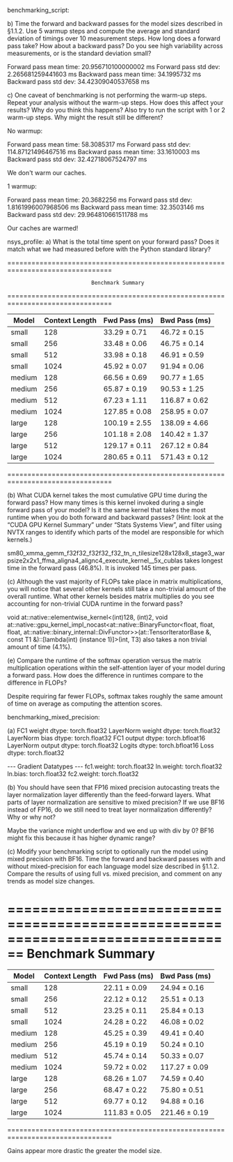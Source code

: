 benchmarking_script:

b) Time the forward and backward passes for the model sizes described in §1.1.2. Use 5 warmup steps and compute the average and standard deviation of timings over 10 measurement steps. How long does a forward pass take? How about a backward pass? Do you see high variability across measurements, or is the standard deviation small?

Forward pass mean time: 20.956710100000002 ms
Forward pass std dev: 2.265681259441603 ms
Backward pass mean time: 34.1995732 ms
Backward pass std dev: 34.42309040537658 ms

c) One caveat of benchmarking is not performing the warm-up steps. Repeat your analysis without the warm-up steps. How does this affect your results? Why do you think this happens? Also try to run the script with 1 or 2 warm-up steps. Why might the result still be different?

No warmup:

Forward pass mean time: 58.3085317 ms
Forward pass std dev: 114.87121496467516 ms
Backward pass mean time: 33.1610003 ms
Backward pass std dev: 32.42718067524797 ms

We don't warm our caches.

1 warmup:

Forward pass mean time: 20.3682256 ms
Forward pass std dev: 1.8161996007968506 ms
Backward pass mean time: 32.3503146 ms
Backward pass std dev: 29.964810661511788 ms

Our caches are warmed!

nsys_profile:
a) What is the total time spent on your forward pass? Does it match what we had measured before
with the Python standard library?

================================================================================

                               Benchmark Summary

================================================================================

| Model      | Context Length  | Fwd Pass (ms)   | Bwd Pass (ms)   |
|------------|-----------------|-----------------|-----------------|
| small      | 128             | 33.29 ± 0.71    | 46.72 ± 0.15    |
| small      | 256             | 33.48 ± 0.06    | 46.75 ± 0.14    |
| small      | 512             | 33.98 ± 0.18    | 46.91 ± 0.59    |
| small      | 1024            | 45.92 ± 0.07    | 91.94 ± 0.06    |
| medium     | 128             | 66.56 ± 0.69    | 90.77 ± 1.65    |
| medium     | 256             | 65.87 ± 0.19    | 90.53 ± 1.25    |
| medium     | 512             | 67.23 ± 1.11    | 116.87 ± 0.62   |
| medium     | 1024            | 127.85 ± 0.08   | 258.95 ± 0.07   |
| large      | 128             | 100.19 ± 2.55   | 138.09 ± 4.66   |
| large      | 256             | 101.18 ± 2.08   | 140.42 ± 1.37   |
| large      | 512             | 129.17 ± 0.11   | 267.12 ± 0.84   |
| large      | 1024            | 280.65 ± 0.11   | 571.43 ± 0.12   |
================================================================================

(b) What CUDA kernel takes the most cumulative GPU time during the forward pass? How many
times is this kernel invoked during a single forward pass of your model? Is it the same kernel
that takes the most runtime when you do both forward and backward passes? (Hint: look at the
“CUDA GPU Kernel Summary” under “Stats Systems View”, and filter using NVTX ranges to
identify which parts of the model are responsible for which kernels.)

sm80_xmma_gemm_f32f32_f32f32_f32_tn_n_tilesize128x128x8_stage3_warpsize2x2x1_ffma_aligna4_alignc4_execute_kernel__5x_cublas
takes longest time in the forward pass (46.8%). It is invoked 145 times per pass.

(c) Although the vast majority of FLOPs take place in matrix multiplications, you will notice that
several other kernels still take a non-trivial amount of the overall runtime. What other kernels
besides matrix multiplies do you see accounting for non-trivial CUDA runtime in the forward
pass?

void at::native::elementwise_kernel<(int)128, (int)2, void at::native::gpu_kernel_impl_nocast<at::native::BinaryFunctor<float, float, float, at::native::binary_internal::DivFunctor<float>>>(at::TensorIteratorBase &, const T1 &)::[lambda(int) (instance 1)]>(int, T3)
also takes a non trivial amount of time (4.1%).

(e) Compare the runtime of the softmax operation versus the matrix multiplication operations within
the self-attention layer of your model during a forward pass. How does the difference in runtimes
compare to the difference in FLOPs?

Despite requiring far fewer FLOPs, softmax takes roughly the same amount of time
on average as computing the attention scores.

benchmarking_mixed_precision:

(a)
FC1 weight dtype: torch.float32
LayerNorm weight dtype: torch.float32
LayerNorm bias dtype: torch.float32
FC1 output dtype: torch.bfloat16
LayerNorm output dtype: torch.float32
Logits dtype: torch.bfloat16
Loss dtype: torch.float32

--- Gradient Datatypes ---
fc1.weight: torch.float32
ln.weight: torch.float32
ln.bias: torch.float32
fc2.weight: torch.float32

(b) You should have seen that FP16 mixed precision autocasting treats the layer normalization layer
differently than the feed-forward layers. What parts of layer normalization are sensitive to mixed
precision? If we use BF16 instead of FP16, do we still need to treat layer normalization differently?
Why or why not?

Maybe the variance might underflow and we end up with div by 0?
BF16 might fix this because it has higher dynamic range?

(c) Modify your benchmarking script to optionally run the model using mixed precision with BF16. Time the forward and backward passes with and without mixed-precision for each language model size described in §1.1.2. Compare the results of using full vs. mixed precision, and comment on any trends as model size changes.

================================================================================
                               Benchmark Summary
================================================================================

| Model      | Context Length  | Fwd Pass (ms)   | Bwd Pass (ms)   |
|------------|-----------------|-----------------|-----------------|
| small      | 128             | 22.11 ± 0.09    | 24.94 ± 0.16    |
| small      | 256             | 22.12 ± 0.12    | 25.51 ± 0.13    |
| small      | 512             | 23.25 ± 0.11    | 25.84 ± 0.13    |
| small      | 1024            | 24.28 ± 0.22    | 46.08 ± 0.02    |
| medium     | 128             | 45.25 ± 0.39    | 49.41 ± 0.40    |
| medium     | 256             | 45.19 ± 0.19    | 50.24 ± 0.10    |
| medium     | 512             | 45.74 ± 0.14    | 50.33 ± 0.07    |
| medium     | 1024            | 59.72 ± 0.02    | 117.27 ± 0.09   |
| large      | 128             | 68.26 ± 1.07    | 74.59 ± 0.40    |
| large      | 256             | 68.47 ± 0.22    | 75.80 ± 0.51    |
| large      | 512             | 69.77 ± 0.12    | 94.88 ± 0.16    |
| large      | 1024            | 111.83 ± 0.05   | 221.46 ± 0.19   |
================================================================================

Gains appear more drastic the greater the model size.
